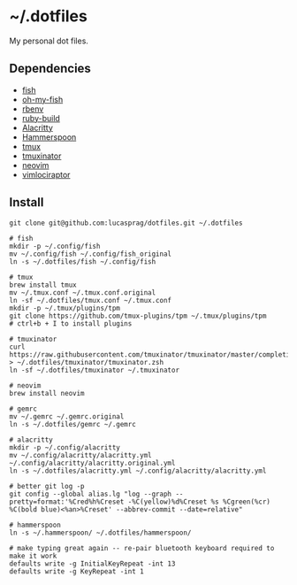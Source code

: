 # ~/.dotfiles

My personal dot files.

## Dependencies

- [fish](https://fishshell.com/)
- [oh-my-fish](https://github.com/oh-my-fish/oh-my-fish)
- [rbenv](https://github.com/rbenv/rbenv)
- [ruby-build](https://github.com/rbenv/ruby-build#installing-as-an-rbenv-plugin-recommended)
- [Alacritty](https://github.com/jwilm/alacritty)
- [Hammerspoon](https://www.hammerspoon.org/)
- [tmux](https://github.com/tmux/tmux/wiki)
- [tmuxinator](https://github.com/tmuxinator/tmuxinator)
- [neovim](https://neovim.io)
- [vimlociraptor](https://github.com/lucasprag/vimlociraptor)

## Install

```
git clone git@github.com:lucasprag/dotfiles.git ~/.dotfiles

# fish
mkdir -p ~/.config/fish
mv ~/.config/fish ~/.config/fish_original
ln -s ~/.dotfiles/fish ~/.config/fish

# tmux
brew install tmux
mv ~/.tmux.conf ~/.tmux.conf.original
ln -sf ~/.dotfiles/tmux.conf ~/.tmux.conf
mkdir -p ~/.tmux/plugins/tpm
git clone https://github.com/tmux-plugins/tpm ~/.tmux/plugins/tpm
# ctrl+b + I to install plugins

# tmuxinator
curl https://raw.githubusercontent.com/tmuxinator/tmuxinator/master/completion/tmuxinator.zsh > ~/.dotfiles/tmuxinator/tmuxinator.zsh
ln -sf ~/.dotfiles/tmuxinator ~/.tmuxinator

# neovim
brew install neovim

# gemrc
mv ~/.gemrc ~/.gemrc.original
ln -s ~/.dotfiles/gemrc ~/.gemrc

# alacritty
mkdir -p ~/.config/alacritty
mv ~/.config/alacritty/alacritty.yml ~/.config/alacritty/alacritty.original.yml
ln -s ~/.dotfiles/alacritty.yml ~/.config/alacritty/alacritty.yml

# better git log -p
git config --global alias.lg "log --graph --pretty=format:'%Cred%h%Creset -%C(yellow)%d%Creset %s %Cgreen(%cr) %C(bold blue)<%an>%Creset' --abbrev-commit --date=relative"

# hammerspoon
ln -s ~/.hammerspoon/ ~/.dotfiles/hammerspoon/

# make typing great again -- re-pair bluetooth keyboard required to make it work
defaults write -g InitialKeyRepeat -int 13
defaults write -g KeyRepeat -int 1
```

